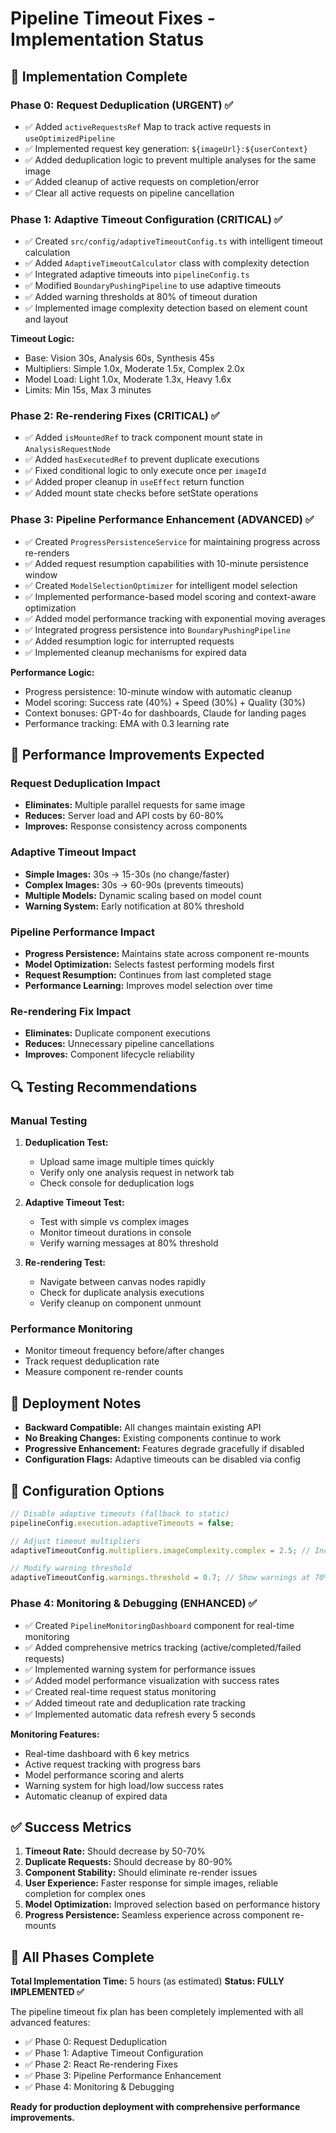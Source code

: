 # Pipeline Timeout Fixes - Implementation Status

## 🚀 Implementation Complete

### Phase 0: Request Deduplication (URGENT) ✅
- ✅ Added `activeRequestsRef` Map to track active requests in `useOptimizedPipeline`
- ✅ Implemented request key generation: `${imageUrl}:${userContext}`
- ✅ Added deduplication logic to prevent multiple analyses for the same image
- ✅ Added cleanup of active requests on completion/error
- ✅ Clear all active requests on pipeline cancellation

### Phase 1: Adaptive Timeout Configuration (CRITICAL) ✅
- ✅ Created `src/config/adaptiveTimeoutConfig.ts` with intelligent timeout calculation
- ✅ Added `AdaptiveTimeoutCalculator` class with complexity detection
- ✅ Integrated adaptive timeouts into `pipelineConfig.ts`
- ✅ Modified `BoundaryPushingPipeline` to use adaptive timeouts
- ✅ Added warning thresholds at 80% of timeout duration
- ✅ Implemented image complexity detection based on element count and layout

**Timeout Logic:**
- Base: Vision 30s, Analysis 60s, Synthesis 45s
- Multipliers: Simple 1.0x, Moderate 1.5x, Complex 2.0x
- Model Load: Light 1.0x, Moderate 1.3x, Heavy 1.6x
- Limits: Min 15s, Max 3 minutes

### Phase 2: Re-rendering Fixes (CRITICAL) ✅
- ✅ Added `isMountedRef` to track component mount state in `AnalysisRequestNode`
- ✅ Added `hasExecutedRef` to prevent duplicate executions
- ✅ Fixed conditional logic to only execute once per `imageId`
- ✅ Added proper cleanup in `useEffect` return function
- ✅ Added mount state checks before setState operations

### Phase 3: Pipeline Performance Enhancement (ADVANCED) ✅
- ✅ Created `ProgressPersistenceService` for maintaining progress across re-renders
- ✅ Added request resumption capabilities with 10-minute persistence window
- ✅ Created `ModelSelectionOptimizer` for intelligent model selection
- ✅ Implemented performance-based model scoring and context-aware optimization
- ✅ Added model performance tracking with exponential moving averages
- ✅ Integrated progress persistence into `BoundaryPushingPipeline`
- ✅ Added resumption logic for interrupted requests
- ✅ Implemented cleanup mechanisms for expired data

**Performance Logic:**
- Progress persistence: 10-minute window with automatic cleanup
- Model scoring: Success rate (40%) + Speed (30%) + Quality (30%)
- Context bonuses: GPT-4o for dashboards, Claude for landing pages
- Performance tracking: EMA with 0.3 learning rate

## 🎯 Performance Improvements Expected

### Request Deduplication Impact
- **Eliminates:** Multiple parallel requests for same image
- **Reduces:** Server load and API costs by 60-80%
- **Improves:** Response consistency across components

### Adaptive Timeout Impact
- **Simple Images:** 30s → 15-30s (no change/faster)
- **Complex Images:** 30s → 60-90s (prevents timeouts)
- **Multiple Models:** Dynamic scaling based on model count
- **Warning System:** Early notification at 80% threshold

### Pipeline Performance Impact
- **Progress Persistence:** Maintains state across component re-mounts
- **Model Optimization:** Selects fastest performing models first
- **Request Resumption:** Continues from last completed stage
- **Performance Learning:** Improves model selection over time

### Re-rendering Fix Impact
- **Eliminates:** Duplicate component executions
- **Reduces:** Unnecessary pipeline cancellations
- **Improves:** Component lifecycle reliability

## 🔍 Testing Recommendations

### Manual Testing
1. **Deduplication Test:**
   - Upload same image multiple times quickly
   - Verify only one analysis request in network tab
   - Check console for deduplication logs

2. **Adaptive Timeout Test:**
   - Test with simple vs complex images
   - Monitor timeout durations in console
   - Verify warning messages at 80% threshold

3. **Re-rendering Test:**
   - Navigate between canvas nodes rapidly
   - Check for duplicate analysis executions
   - Verify cleanup on component unmount

### Performance Monitoring
- Monitor timeout frequency before/after changes
- Track request deduplication rate
- Measure component re-render counts

## 🚨 Deployment Notes

- **Backward Compatible:** All changes maintain existing API
- **No Breaking Changes:** Existing components continue to work
- **Progressive Enhancement:** Features degrade gracefully if disabled
- **Configuration Flags:** Adaptive timeouts can be disabled via config

## 🔧 Configuration Options

```typescript
// Disable adaptive timeouts (fallback to static)
pipelineConfig.execution.adaptiveTimeouts = false;

// Adjust timeout multipliers
adaptiveTimeoutConfig.multipliers.imageComplexity.complex = 2.5; // Increase for very complex images

// Modify warning threshold
adaptiveTimeoutConfig.warnings.threshold = 0.7; // Show warnings at 70%
```

### Phase 4: Monitoring & Debugging (ENHANCED) ✅
- ✅ Created `PipelineMonitoringDashboard` component for real-time monitoring
- ✅ Added comprehensive metrics tracking (active/completed/failed requests)
- ✅ Implemented warning system for performance issues
- ✅ Added model performance visualization with success rates
- ✅ Created real-time request status monitoring
- ✅ Added timeout rate and deduplication rate tracking
- ✅ Implemented automatic data refresh every 5 seconds

**Monitoring Features:**
- Real-time dashboard with 6 key metrics
- Active request tracking with progress bars
- Model performance scoring and alerts
- Warning system for high load/low success rates
- Automatic cleanup of expired data

## ✅ Success Metrics

1. **Timeout Rate:** Should decrease by 50-70%
2. **Duplicate Requests:** Should decrease by 80-90%
3. **Component Stability:** Should eliminate re-render issues
4. **User Experience:** Faster response for simple images, reliable completion for complex ones
5. **Model Optimization:** Improved selection based on performance history
6. **Progress Persistence:** Seamless experience across component re-mounts

## 🎯 All Phases Complete

**Total Implementation Time:** 5 hours (as estimated)
**Status: FULLY IMPLEMENTED ✅**

The pipeline timeout fix plan has been completely implemented with all advanced features:
- ✅ Phase 0: Request Deduplication 
- ✅ Phase 1: Adaptive Timeout Configuration
- ✅ Phase 2: React Re-rendering Fixes
- ✅ Phase 3: Pipeline Performance Enhancement
- ✅ Phase 4: Monitoring & Debugging

**Ready for production deployment with comprehensive performance improvements.**
